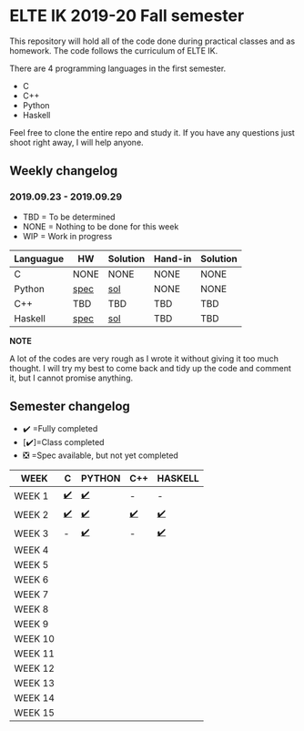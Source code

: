 # ELTE IK 2019-20 Fall semester

This repository will hold all of the code done during practical classes and as homework. The code follows the curriculum of ELTE IK. 

There are 4 programming languages in the first semester.
- C
- C++
- Python
- Haskell

Feel free to clone the entire repo and study it. If you have any questions just shoot right away, I will help anyone.

## Weekly changelog
### 2019.09.23 - 2019.09.29

- TBD = To be determined
- NONE = Nothing to be done for this week
- WIP = Work in progress

|   Languague   | HW | Solution | Hand-in | Solution |
| ------------- | -- | -------- | ------- | -------- |
|       C       |NONE|NONE|NONE|NONE|
|     Python    |[spec](https://docs.google.com/document/d/1Rs6kQr4kPAaEutmy-4yN4HEJYTxUqwuD_DeQil2suwI/edit)|[sol](https://github.com/Yazurai/ELTE-IK-19-20/tree/master/PY/Week%203/HW)|NONE|NONE|
|      C++      |TBD|TBD|TBD|TBD|
|    Haskell    |[spec](https://people.inf.elte.hu/poor_a/fp2.pdf)|[sol](https://github.com/Yazurai/ELTE-IK-19-20/blob/master/HS/WEEK%203/class.hs)|TBD|TBD|

**NOTE**

A lot of the codes are very rough as I wrote it without giving it too much thought. I will try my best to come back and 
tidy up the code and comment it, but I cannot promise anything.

## Semester changelog

- ✔️  =Fully completed
- [✔️]=Class completed
- ❎  =Spec available, but not yet completed

| WEEK | C | PYTHON | C++ | HASKELL |
| ---- | - | ------ | --- | ------- |
| WEEK 1|[✔️](https://github.com/Yazurai/ELTE-IK-19-20/tree/master/C/Week%201)|[✔️](https://github.com/Yazurai/ELTE-IK-19-20/tree/master/PY/Week%201)|-|-|
| WEEK 2|[✔️](https://github.com/Yazurai/ELTE-IK-19-20/tree/master/C/Week%202)|[✔️](https://github.com/Yazurai/ELTE-IK-19-20/tree/master/PY/Week%202)|[✔️](https://github.com/Yazurai/ELTE-IK-19-20/tree/master/C%2B%2B/WEEK%202)|[✔️](https://github.com/Yazurai/ELTE-IK-19-20/tree/master/HS/WEEK%202)|
| WEEK 3|-|[✔️](https://github.com/Yazurai/ELTE-IK-19-20/tree/master/PY/Week%203)|-|[✔️](https://github.com/Yazurai/ELTE-IK-19-20/tree/master/HS/WEEK%203)|
| WEEK 4|||||
| WEEK 5|||||
| WEEK 6|||||
| WEEK 7|||||
| WEEK 8|||||
| WEEK 9|||||
| WEEK 10|||||
| WEEK 11|||||
| WEEK 12|||||
| WEEK 13|||||
| WEEK 14|||||
| WEEK 15|||||
